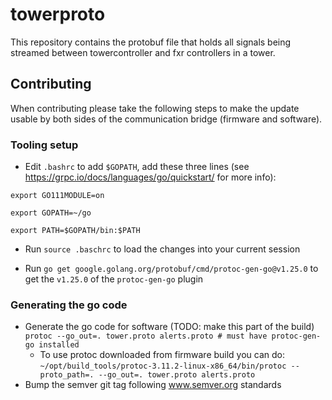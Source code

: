 # towerproto

This repository contains the protobuf file that holds all signals being streamed
between towercontroller and fxr controllers in a tower.

## Contributing

When contributing please take the following steps to make the update usable by both sides of the communication bridge
(firmware and software).

### Tooling setup

- Edit `.bashrc` to add `$GOPATH`, add these three lines (see https://grpc.io/docs/languages/go/quickstart/ for more info):

`export GO111MODULE=on`

`export GOPATH=~/go`

`export PATH=$GOPATH/bin:$PATH`

- Run `source .baschrc` to load the changes into your current session

- Run `go get google.golang.org/protobuf/cmd/protoc-gen-go@v1.25.0` to get the `v1.25.0` of the `protoc-gen-go` plugin


### Generating the go code

- Generate the go code for software (TODO: make this part of the build)
  `protoc --go_out=. tower.proto alerts.proto # must have protoc-gen-go installed`
  -  To use protoc downloaded from firmware build you can do: `~/opt/build_tools/protoc-3.11.2-linux-x86_64/bin/protoc --proto_path=. --go_out=. tower.proto alerts.proto`
- Bump the semver git tag following www.semver.org standards
